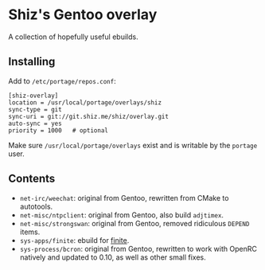Shiz's Gentoo overlay
=====================

A collection of hopefully useful ebuilds.

Installing
----------
Add to `/etc/portage/repos.conf`:

    [shiz-overlay]
    location = /usr/local/portage/overlays/shiz
    sync-type = git
    sync-uri = git://git.shiz.me/shiz/overlay.git
    auto-sync = yes
    priority = 1000   # optional

Make sure `/usr/local/portage/overlays` exist and is writable by the `portage` user.

Contents
--------

* `net-irc/weechat`: original from Gentoo, rewritten from CMake to autotools.
* `net-misc/ntpclient`: original from Gentoo, also build `adjtimex`.
* `net-misc/strongswan`: original from Gentoo, removed ridiculous `DEPEND` items.
* `sys-apps/finite`: ebuild for [finite](/shiz/finite).
* `sys-process/bcron`: original from Gentoo, rewritten to work with OpenRC natively and updated to 0.10, as well as other small fixes.
